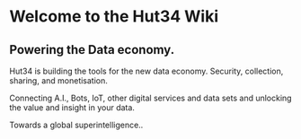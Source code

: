 # Welcome to the Hut34 Wiki

## Powering the Data economy.

Hut34 is building the tools for the new data economy. Security, collection, sharing, and monetisation.

Connecting A.I., Bots, IoT, other digital services and data sets and unlocking the value and insight in your data.

Towards a global superintelligence..

